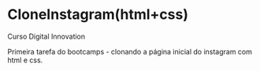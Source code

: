 # CloneInstagram(html+css)
Curso Digital Innovation

Primeira tarefa do bootcamps - clonando a página inicial do instagram com html e css.
